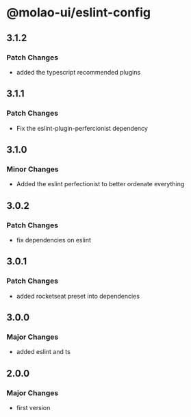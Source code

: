 # @molao-ui/eslint-config

## 3.1.2

### Patch Changes

- added the typescript recommended plugins

## 3.1.1

### Patch Changes

- Fix the eslint-plugin-perfercionist dependency

## 3.1.0

### Minor Changes

- Added the eslint perfectionist to better ordenate everything

## 3.0.2

### Patch Changes

- fix dependencies on eslint

## 3.0.1

### Patch Changes

- added rocketseat preset into dependencies

## 3.0.0

### Major Changes

- added eslint and ts

## 2.0.0

### Major Changes

- first version
